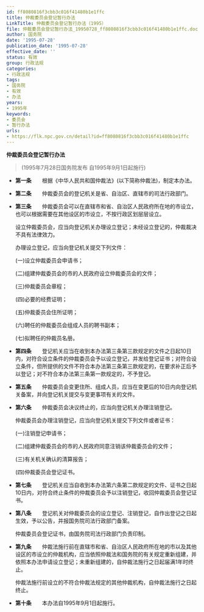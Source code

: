 ```yaml
---
id: ff8080816f3cbb3c016f41480b1e1ffc
title: 仲裁委员会登记暂行办法
LinkTitle: 仲裁委员会登记暂行办法（1995）
file: 仲裁委员会登记暂行办法_19950728_ff8080816f3cbb3c016f41480b1e1ffc.docx
author: 国务院
date: '1995-07-28'
publication_date: '1995-07-28'
effective_date: ''
status: 有效
group: 行政法规
categories:
- 行政法规
tags:
- 国务院
- 有效
- 办法
years:
- 1995年
keywords:
- 委员会
- 暂行办法
urls:
- https://flk.npc.gov.cn/detail?id=ff8080816f3cbb3c016f41480b1e1ffc
---
```


**仲裁委员会登记暂行办法**

> (1995年7月28日国务院发布 自1995年9月1日起施行)

- **第一条**　　根据《中华人民共和国仲裁法》(以下简称仲裁法)，制定本办法。

- **第二条**　　仲裁委员会的登记机关是省、自治区、直辖市的司法行政部门。

- **第三条**　　仲裁委员会可以在直辖市和省、自治区人民政府所在地的市设立，也可以根据需要在其他设区的市设立，不按行政区划层层设立。

  设立仲裁委员会，应当向登记机关办理设立登记；未经设立登记的，仲裁裁决不具有法律效力。

  办理设立登记，应当向登记机关提交下列文件：

  (一)设立仲裁委员会申请书；

  (二)组建仲裁委员会的市的人民政府设立仲裁委员会的文件；

  (三)仲裁委员会章程；

  (四)必要的经费证明；

  (五)仲裁委员会住所证明；

  (六)聘任的仲裁委员会组成人员的聘书副本；

  (七)拟聘任的仲裁员名册。

- **第四条**　　登记机关应当在收到本办法第三条第三款规定的文件之日起10日内，对符合设立条件的仲裁委员会予以设立登记，并发给登记证书；对符合设立条件，但所提供的文件不符合本办法第三条第三款规定的，在要求补正后予以登记；对不符合本办法第三条第一款规定的，不予登记。

- **第五条**　　仲裁委员会变更住所、组成人员，应当在变更后的10日内向登记机关备案，并向登记机关提交与变更事项有关的文件。

- **第六条**　　仲裁委员会决议终止的，应当向登记机关办理注销登记。

  仲裁委员会办理注销登记，应当向登记机关提交下列文件或者证书：

  (一)注销登记申请书；

  (二)组建仲裁委员会的市的人民政府同意注销该仲裁委员会的文件；

  (三)有关机关确认的清算报告；

  (四)仲裁委员会登记证书。

- **第七条**　　登记机关应当自收到本办法第六条第二款规定的文件、证书之日起10日内，对符合终止条件的仲裁委员会予以注销登记，收回仲裁委员会登记证书。

- **第八条**　　登记机关对仲裁委员会的设立登记、注销登记，自作出登记之日起生效，予以公告，并报国务院司法行政部门备案。

  仲裁委员会登记证书，由国务院司法行政部门负责印制。

- **第九条**　　仲裁法施行前在直辖市和省、自治区人民政府所在地的市以及其他设区的市设立的仲裁机构，应当依照仲裁法和国务院的有关规定重新组建，并依照本办法申请设立登记；未重新组建的，自仲裁法施行之日起届满1年时终止。

  仲裁法施行前设立的不符合仲裁法规定的其他仲裁机构，自仲裁法施行之日起终止。

- **第十条**　　本办法自1995年9月1日起施行。

